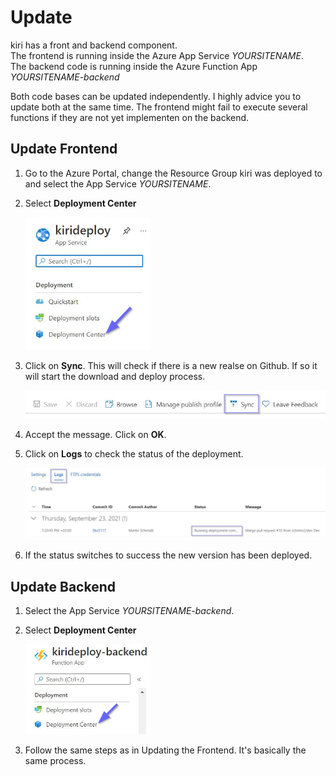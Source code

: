 # Update
kiri has a front and backend component.  
The frontend is running inside the Azure App Service *YOURSITENAME*.  
The backend code is running inside the Azure Function App *YOURSITENAME-backend*  

Both code bases can be updated independently. I highly advice you to update both at the same time. The frontend might fail to execute several functions if they are not yet implementen on the backend. 

## Update Frontend

1. Go to the Azure Portal, change the Resource Group kiri was deployed to and select the App Service *YOURSITENAME*.

2. Select **Deployment Center**

   <img width=200px src="https://github.com/schmm2/kiri-docs/raw/main/docs/img/update_appservice_deploymentcenter.jpg?raw=true">

3. Click on **Sync**. This will check if there is a new realse on Github. If so it will start the download and deploy process.

   <img width=500px src="https://github.com/schmm2/kiri-docs/raw/main/docs/img/update_appservice_sync.jpg?raw=true">

4. Accept the message. Click on **OK**.

5. Click on **Logs** to check the status of the deployment.

   <img width=500px src="https://github.com/schmm2/kiri-docs/raw/main/docs/img/update_appservice_log.jpg?raw=true">

6. If the status switches to success the new version has been deployed.

## Update Backend

1. Select the App Service *YOURSITENAME-backend*.

2. Select **Deployment Center**

   <img width=200px src="https://github.com/schmm2/kiri-docs/raw/main/docs/img/update_functionapp_deploymentcenter.jpg?raw=true">

3. Follow the same steps as in Updating the Frontend. It's basically the same process.
